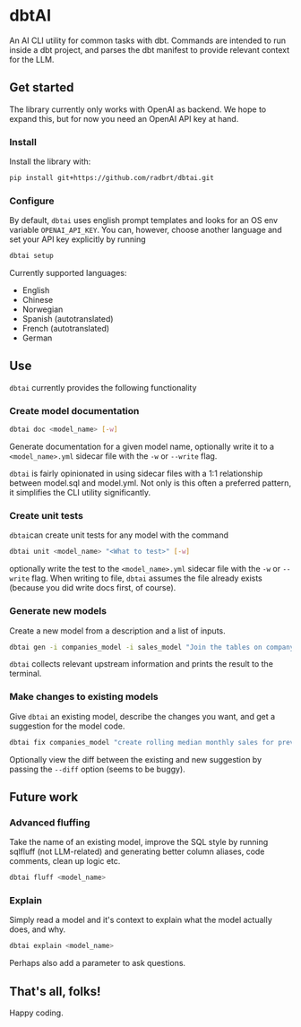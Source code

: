 # dbtAI

An AI CLI utility for common tasks with dbt. Commands are intended to run inside a dbt project, and parses the dbt manifest to provide relevant context for the LLM.

## Get started

The library currently only works with OpenAI as backend. We hope to expand this, but for now you need an OpenAI API key at hand.

### Install
Install the library with:

```bash
pip install git+https://github.com/radbrt/dbtai.git
```

### Configure

By default, `dbtai` uses english prompt templates and looks for an OS env variable `OPENAI_API_KEY`. You can, however, choose another language and set your API key explicitly by running

```bash
dbtai setup
```

Currently supported languages:
- English
- Chinese
- Norwegian
- Spanish (autotranslated)
- French (autotranslated)
- German


## Use

`dbtai` currently provides the following functionality

### Create model documentation

```bash
dbtai doc <model_name> [-w]
```

Generate documentation for a given model name, optionally write it to a `<model_name>.yml` sidecar file with the `-w` or `--write` flag.

`dbtai` is fairly opinionated in using sidecar files with a 1:1 relationship between model.sql and model.yml. Not only is this often a preferred pattern, it simplifies the CLI utility significantly.

### Create unit tests

`dbtai`can create unit tests for any model with the command 

```bash
dbtai unit <model_name> "<What to test>" [-w]
```

optionally write the test to the `<model_name>.yml` sidecar file with the `-w` or `--write` flag. When writing to file, `dbtai` assumes the file already exists (because you did write docs first, of course).


### Generate new models

Create a new model from a description and a list of inputs.

```bash
dbtai gen -i companies_model -i sales_model "Join the tables on company_id and aggregate sales"
```

`dbtai` collects relevant upstream information and prints the result to the terminal.


### Make changes to existing models

Give `dbtai` an existing model, describe the changes you want, and get a suggestion for the model code.

```bash
dbtai fix companies_model "create rolling median monthly sales for previous 12 months column"
```

Optionally view the diff between the existing and new suggestion by passing the `--diff` option (seems to be buggy).


## Future work


### Advanced fluffing

Take the name of an existing model, improve the SQL style by running sqlfluff (not LLM-related) and generating better column aliases, code comments, clean up logic etc.

```bash
dbtai fluff <model_name>
```

### Explain

Simply read a model and it's context to explain what the model actually does, and why.

```bash
dbtai explain <model_name>
```

Perhaps also add a parameter to ask questions.

## That's all, folks!

Happy coding.